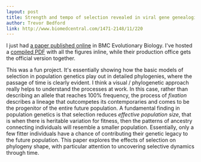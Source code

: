 ```yaml
---
layout: post
title: Strength and tempo of selection revealed in viral gene genealogies
author: Trevor Bedford
link: http://www.biomedcentral.com/1471-2148/11/220
---
```


I just had [a paper published online](http://www.biomedcentral.com/1471-2148/11/220) in BMC Evolutionary Biology.  I've hosted a [compiled PDF](/pdfs/bedford-tree-topology-2011.pdf) with all the figures inline, while their production office gets the official version together.  

This was a fun project.  It's essentially showing how the basic models of selection in population genetics play out in detailed phylogenies, where the passage of time is clearly evident.  I think a visual / phylogenetic approach really helps to understand the processes at work.  In this case, rather than describing an allele that reaches 100% frequency, the process of <i>fixation</i> describes a lineage that outcompetes its contemporaries and comes to be the progenitor of the entire future population.  A fundamental finding in population genetics is that selection reduces <i>effective population size</i>, that is when there is heritable variation for fitness, then the patterns of ancestry connecting individuals will resemble a smaller population.  Essentially, only a few fitter individuals have a chance of contributing their genetic legacy to the future population.  This paper explores the effects of selection on phylogeny shape, with particular attention to uncovering selective dynamics through time.
